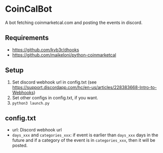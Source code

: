 # CoinCalBot
A bot fetching coinmarketcal.com and posting the events in discord.

## Requirements
* https://github.com/kyb3r/dhooks
* https://github.com/maikeloni/python-coinmarketcal

## Setup
1. Set discord webhook url in config.txt (see https://support.discordapp.com/hc/en-us/articles/228383668-Intro-to-Webhooks)
2. Set other configs in config.txt, if you want.
3. ```python3 launch.py```

## config.txt
* url: Discord webhook url
* ```days_xxx``` and ```categories_xxx```:
  if event is earlier than ```days_xxx``` days in the future and if a category of the event is in ```categories_xxx```, then it will be posted.

